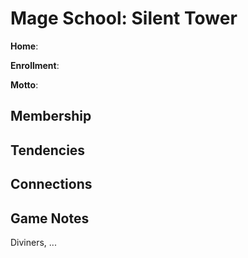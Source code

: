 # Mage School: Silent Tower
**Home**: 

**Enrollment**: 

**Motto**: 

## Membership

## Tendencies

## Connections

## Game Notes
Diviners, ...
